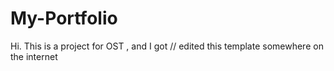 # My-Portfolio

Hi. This is a project for OST , and I got // edited this template somewhere on the internet
